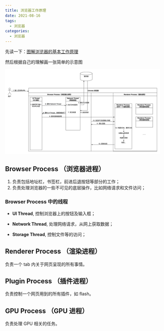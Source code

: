 ```yaml
---
title: 浏览器工作原理
date: 2021-08-16
tags:
  - 浏览器
categories:
  - 浏览器
---
```


先读一下：[图解浏览器的基本工作原理](https://zhuanlan.zhihu.com/p/47407398)

然后根据自己的理解画一张简单的示意图

![浏览器工作](./images/base_1.png)

## Browser Process （浏览器进程）

1. 负责包括地址栏，书签栏，前进后退按钮等部分的工作；
2. 负责处理浏览器的一些不可见的底层操作，比如网络请求和文件访问；

### Browser Process 中的线程

- **UI Thread**, 控制浏览器上的按钮及输入框；

- **Network Thread**, 处理网络请求，从网上获取数据；

- **Storage Thread**, 控制文件等的访问；

## Renderer Process （渲染进程）

负责一个 tab 内关于网页呈现的所有事情。

## Plugin Process （插件进程）

负责控制一个网页用到的所有插件，如 flash。

## GPU Process （GPU 进程）

负责处理 GPU 相关的任务。
